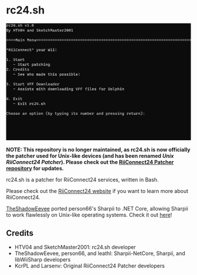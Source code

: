 # rc24.sh
![rc24.sh Screenshot](/images/rc24.sh_Screenshot.png)

**NOTE: This repository is no longer maintained, as rc24.sh is now officially the patcher used for Unix-like devices (and has been renamed *Unix RiiConnect24 Patcher*). Please check out the [RiiConnect24 Patcher repository](https://github.com/RiiConnect24/RiiConnect24-Patcher) for updates.**

rc24.sh is a patcher for RiiConnect24 services, written in Bash.

Please check out the [RiiConnect24 website](https://rc24.xyz/) if you want to learn more about RiiConnect24.

[TheShadowEevee](https://github.com/TheShadowEevee) ported person66's Sharpii to .NET Core, allowing Sharpii to work flawlessly on Unix-like operating systems. Check it out [here](https://github.com/TheShadowEevee/Sharpii-NetCore)!

## Credits
* HTV04 and SketchMaster2001: rc24.sh developer
* TheShadowEevee, person66, and leathl: Sharpii-NetCore, Sharpii, and libWiiSharp developers
* KcrPL and Larsenv: Original RiiConnect24 Patcher developers
